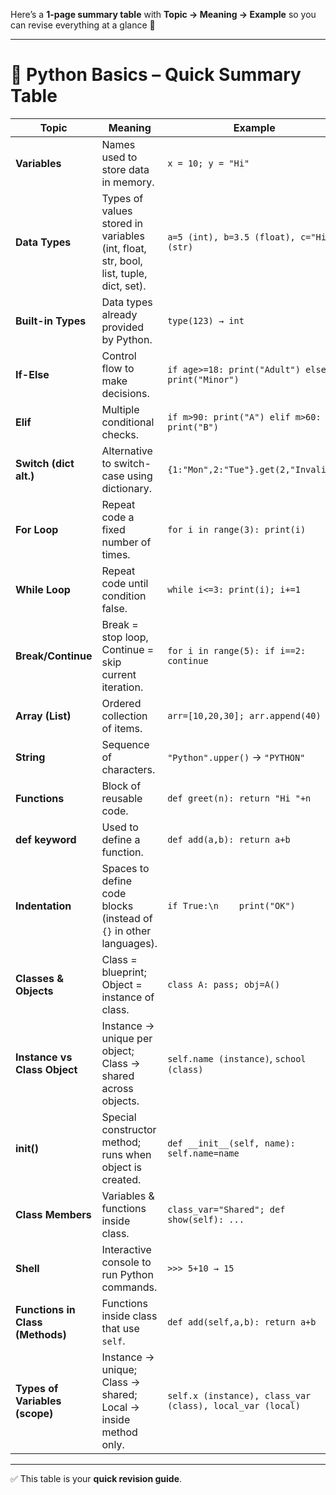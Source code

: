 Here’s a **1-page summary table** with **Topic → Meaning → Example** so you can revise everything at a glance 🚀

---

# 🐍 Python Basics – Quick Summary Table

| **Topic**                        | **Meaning**                                                                          | **Example**                                               |
| -------------------------------- | ------------------------------------------------------------------------------------ | --------------------------------------------------------- |
| **Variables**                    | Names used to store data in memory.                                                  | `x = 10; y = "Hi"`                                        |
| **Data Types**                   | Types of values stored in variables (int, float, str, bool, list, tuple, dict, set). | `a=5 (int), b=3.5 (float), c="Hi" (str)`                  |
| **Built-in Types**               | Data types already provided by Python.                                               | `type(123) → int`                                         |
| **If-Else**                      | Control flow to make decisions.                                                      | `if age>=18: print("Adult") else: print("Minor")`         |
| **Elif**                         | Multiple conditional checks.                                                         | `if m>90: print("A") elif m>60: print("B")`               |
| **Switch (dict alt.)**           | Alternative to switch-case using dictionary.                                         | `{1:"Mon",2:"Tue"}.get(2,"Invalid")`                      |
| **For Loop**                     | Repeat code a fixed number of times.                                                 | `for i in range(3): print(i)`                             |
| **While Loop**                   | Repeat code until condition false.                                                   | `while i<=3: print(i); i+=1`                              |
| **Break/Continue**               | Break = stop loop, Continue = skip current iteration.                                | `for i in range(5): if i==2: continue`                    |
| **Array (List)**                 | Ordered collection of items.                                                         | `arr=[10,20,30]; arr.append(40)`                          |
| **String**                       | Sequence of characters.                                                              | `"Python".upper()` → `"PYTHON"`                           |
| **Functions**                    | Block of reusable code.                                                              | `def greet(n): return "Hi "+n`                            |
| **def keyword**                  | Used to define a function.                                                           | `def add(a,b): return a+b`                                |
| **Indentation**                  | Spaces to define code blocks (instead of `{}` in other languages).                   | `if True:\n    print("OK")`                               |
| **Classes & Objects**            | Class = blueprint; Object = instance of class.                                       | `class A: pass; obj=A()`                                  |
| **Instance vs Class Object**     | Instance → unique per object; Class → shared across objects.                         | `self.name (instance)`, `school (class)`                  |
| ****init**()**                   | Special constructor method; runs when object is created.                             | `def __init__(self, name): self.name=name`                |
| **Class Members**                | Variables & functions inside class.                                                  | `class_var="Shared"; def show(self): ...`                 |
| **Shell**                        | Interactive console to run Python commands.                                          | `>>> 5+10 → 15`                                           |
| **Functions in Class (Methods)** | Functions inside class that use `self`.                                              | `def add(self,a,b): return a+b`                           |
| **Types of Variables (scope)**   | Instance → unique; Class → shared; Local → inside method only.                       | `self.x (instance), class_var (class), local_var (local)` |

---

✅ This table is your **quick revision guide**.

